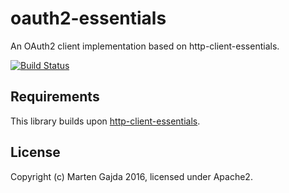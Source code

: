 # oauth2-essentials

An OAuth2 client implementation based on http-client-essentials.

[![Build Status](https://travis-ci.org/dmfs/oauth2-essentials.svg?branch=master)](https://travis-ci.org/dmfs/oauth2-essentials)

## Requirements

This library builds upon [http-client-essentials](https://github.com/dmfs/http-client-essentials).

## License

Copyright (c) Marten Gajda 2016, licensed under Apache2.


